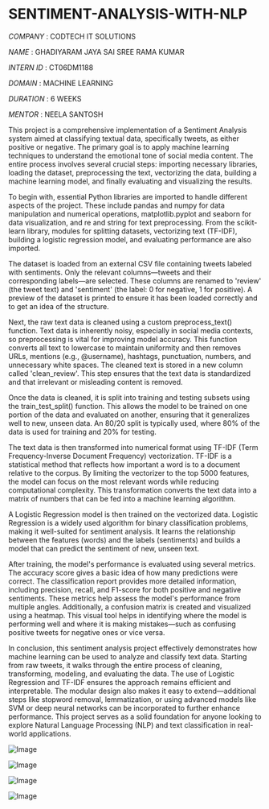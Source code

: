 # SENTIMENT-ANALYSIS-WITH-NLP

*COMPANY* : CODTECH IT SOLUTIONS

*NAME* : GHADIYARAM JAYA SAI SREE RAMA KUMAR

*INTERN ID* : CT06DM1188

*DOMAIN* : MACHINE LEARNING

*DURATION* : 6 WEEKS

*MENTOR* : NEELA SANTOSH

This project is a comprehensive implementation of a Sentiment Analysis system aimed at classifying textual data, specifically tweets, as either positive or negative. The primary goal is to apply machine learning techniques to understand the emotional tone of social media content. The entire process involves several crucial steps: importing necessary libraries, loading the dataset, preprocessing the text, vectorizing the data, building a machine learning model, and finally evaluating and visualizing the results.

To begin with, essential Python libraries are imported to handle different aspects of the project. These include pandas and numpy for data manipulation and numerical operations, matplotlib.pyplot and seaborn for data visualization, and re and string for text preprocessing. From the scikit-learn library, modules for splitting datasets, vectorizing text (TF-IDF), building a logistic regression model, and evaluating performance are also imported.

The dataset is loaded from an external CSV file containing tweets labeled with sentiments. Only the relevant columns—tweets and their corresponding labels—are selected. These columns are renamed to 'review' (the tweet text) and 'sentiment' (the label: 0 for negative, 1 for positive). A preview of the dataset is printed to ensure it has been loaded correctly and to get an idea of the structure.

Next, the raw text data is cleaned using a custom preprocess_text() function. Text data is inherently noisy, especially in social media contexts, so preprocessing is vital for improving model accuracy. This function converts all text to lowercase to maintain uniformity and then removes URLs, mentions (e.g., @username), hashtags, punctuation, numbers, and unnecessary white spaces. The cleaned text is stored in a new column called 'clean_review'. This step ensures that the text data is standardized and that irrelevant or misleading content is removed.

Once the data is cleaned, it is split into training and testing subsets using the train_test_split() function. This allows the model to be trained on one portion of the data and evaluated on another, ensuring that it generalizes well to new, unseen data. An 80/20 split is typically used, where 80% of the data is used for training and 20% for testing.

The text data is then transformed into numerical format using TF-IDF (Term Frequency-Inverse Document Frequency) vectorization. TF-IDF is a statistical method that reflects how important a word is to a document relative to the corpus. By limiting the vectorizer to the top 5000 features, the model can focus on the most relevant words while reducing computational complexity. This transformation converts the text data into a matrix of numbers that can be fed into a machine learning algorithm.

A Logistic Regression model is then trained on the vectorized data. Logistic Regression is a widely used algorithm for binary classification problems, making it well-suited for sentiment analysis. It learns the relationship between the features (words) and the labels (sentiments) and builds a model that can predict the sentiment of new, unseen text.

After training, the model's performance is evaluated using several metrics. The accuracy score gives a basic idea of how many predictions were correct. The classification report provides more detailed information, including precision, recall, and F1-score for both positive and negative sentiments. These metrics help assess the model's performance from multiple angles. Additionally, a confusion matrix is created and visualized using a heatmap. This visual tool helps in identifying where the model is performing well and where it is making mistakes—such as confusing positive tweets for negative ones or vice versa.

In conclusion, this sentiment analysis project effectively demonstrates how machine learning can be used to analyze and classify text data. Starting from raw tweets, it walks through the entire process of cleaning, transforming, modeling, and evaluating the data. The use of Logistic Regression and TF-IDF ensures the approach remains efficient and interpretable. The modular design also makes it easy to extend—additional steps like stopword removal, lemmatization, or using advanced models like SVM or deep neural networks can be incorporated to further enhance performance. This project serves as a solid foundation for anyone looking to explore Natural Language Processing (NLP) and text classification in real-world applications.

![Image](https://github.com/user-attachments/assets/50d7a3f2-9bb5-4b51-aa5f-b1459b31ffcf)

![Image](https://github.com/user-attachments/assets/4b06ca0f-51c9-4f47-86aa-67a130ad8bbc)

![Image](https://github.com/user-attachments/assets/bcc1011f-1626-496a-a2a9-ef8b0a960206)

![Image](https://github.com/user-attachments/assets/93caf4d8-bb91-4b43-aa61-509461e9a437)
